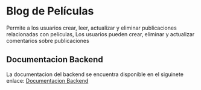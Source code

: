 # Blog de Películas
 Permite a los usuarios crear, leer, actualizar y eliminar publicaciones relacionadas con películas, Los usuarios pueden crear, eliminar y actualizar comentarios sobre publicaciones 

 ## Documentacion Backend 
 La documentacion del backend se encuentra disponible en el siguinete enlace: [Documentacion Backend ](./backend/README.md)